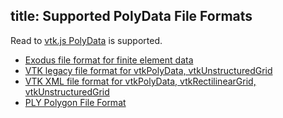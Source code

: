 title: Supported PolyData File Formats
---

Read to [vtk.js PolyData](https://kitware.github.io/vtk-js/docs/structures_PolyData.html) is supported.

- [Exodus file format for finite element data](https://gsjaardema.github.io/seacas/html/index.html)
- [VTK legacy file format for vtkPolyData, vtkUnstructuredGrid](https://www.vtk.org/wp-content/uploads/2015/04/file-formats.pdf)
- [VTK XML file format for vtkPolyData, vtkRectilinearGrid, vtkUnstructuredGrid](https://lorensen.github.io/VTKExamples/site/VTKFileFormats/#xml-file-formats)
- [PLY Polygon File Format](https://en.wikipedia.org/wiki/PLY_(file_format))
